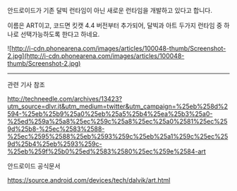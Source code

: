 안드로이드가 기존 달빅 런타임이 아닌 새로운 런타임을 개발하고 있다고 합니다.

이름은 ART이고, 코드면 킷캣 4.4 버전부터 추가되어, 달빅과 아트 두가지 런타임 중 하나로 선택가능하도록 한다고 하네요.

![http://i-cdn.phonearena.com/images/articles/100048-thumb/Screenshot-2.jpg](http://i-cdn.phonearena.com/images/articles/100048-thumb/Screenshot-2.jpg)

---


관련 기사 참조

http://techneedle.com/archives/13423?utm_source=dlvr.it&utm_medium=twitter&utm_campaign=%25eb%258d%2594-%25eb%25b9%25a0%25eb%25a5%25b4%25ea%25b3%25a0-%25ed%259a%25a8%25ec%259c%25a8%25ec%25a0%2581%25ec%259d%25b8-%25ec%2583%2588-%25ec%2595%2588%25eb%2593%259c%25eb%25a1%259c%25ec%259d%25b4%25eb%2593%259c-%25eb%259f%25b0%25ed%2583%2580%25ec%259e%2584-art

안드로이드 공식문서

https://source.android.com/devices/tech/dalvik/art.html